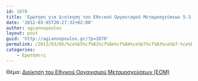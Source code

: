 ```yaml
---
id: 1870
title: 'Ερώτηση για Διοίκηση του Εθνικού Οργανισμού Μεταμοσχεύσεων 5-3-2012'
date: '2012-03-05T20:27:32+02:00'
author: agiannopoulos
layout: post
guid: 'http://agiannopoulos.gr/?p=1870'
permalink: /2012/03/05/%ce%b5%cf%81%cf%8e%cf%84%ce%b7%cf%83%ce%b7-%ce%b3%ce%b9%ce%b1-%ce%b4%ce%b9%ce%bf%ce%af%ce%ba%ce%b7%cf%83%ce%b7-%cf%84%ce%bf%cf%85-%ce%b5%ce%b8%ce%bd%ce%b9%ce%ba%ce%bf%cf%8d-%ce%bf%cf%81%ce%b3%ce%b1/
categories:
    - Ερωτήσεις
---
```


Θέμα: [Διοίκηση του Εθνικού Οργανισμού Μεταμοσχεύσεων (ΕΟΜ)](http://localhost:8000/wp-content/uploads/2012/04/ceb4ceb9cebfceafcebaceb7cf83ceb7-cf84cebfcf85-ceb5ceb8cebdceb9cebacebfcf8d-cebfcf81ceb3ceb1cebdceb9cf83cebccebfcf8d-cebcceb5cf84ceb1.doc)